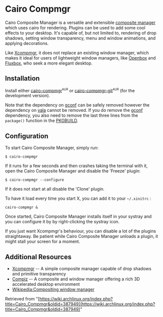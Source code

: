 # Cairo Compmgr

Cairo Composite Manager is a versatile and extensible [composite manager](http://en.wikipedia.org/wiki/Compositing_window_manager) which uses cairo for rendering. Plugins can be used to add some cool effects to your desktop. It's capable of, but not limited to, rendering of drop shadows, setting window transparency, menu and window animations, and applying decorations.

Like [Xcompmgr](/index.php/Xcompmgr "Xcompmgr"), it does not replace an existing window manager, which makes it ideal for users of lightweight window managers, like [Openbox](/index.php/Openbox "Openbox") and [Fluxbox](/index.php/Fluxbox "Fluxbox"), who seek a more elegant desktop.

## Installation

Install either [cairo-compmgr](https://aur.archlinux.org/packages/cairo-compmgr/)<sup><small>AUR</small></sup> or [cairo-compmgr-git](https://aur.archlinux.org/packages/cairo-compmgr-git/)<sup><small>AUR</small></sup> (for the development version).

Note that the dependency on [gconf](https://www.archlinux.org/packages/?name=gconf) can be safely removed however the dependency on [vala](https://www.archlinux.org/packages/?name=vala) cannot be removed. If you do remove the [gconf](https://www.archlinux.org/packages/?name=gconf) dependency, you also need to remove the last three lines from the `package()` function in the [PKGBUILD](/index.php/PKGBUILD "PKGBUILD").

## Configuration

To start Cairo Composite Manager, simply run:

```
$ cairo-compmgr 

```

If it runs for a few seconds and then crashes taking the terminal with it, open the Cairo Composite Manager and disable the 'Freeze' plugin:

```
$ cairo-compmgr --configure

```

If it does not start at all disable the 'Clone' plugin.

To have it load every time you start X, you can add it to your `~/.xinitrc` :

```
cairo-compmgr &

```

Once started, Cairo Composite Manager installs itself in your systray and you can configure it by by right-clicking the systray icon.

If you just want Xcompmgr's behaviour, you can disable a lot of the plugins straightaway. Be patient while Cairo Composite Manager unloads a plugin, it might stall your screen for a moment.

## Additional Resources

*   [Xcompmgr](/index.php/Xcompmgr "Xcompmgr") -- A simple composite manager capable of drop shadows and primitive transparency
*   [Compiz](/index.php/Compiz "Compiz") -- A composite and window manager offering a rich 3D accelerated desktop environment
*   [Wikipedia:Compositing window manager](https://en.wikipedia.org/wiki/Compositing_window_manager "wikipedia:Compositing window manager")

Retrieved from "[https://wiki.archlinux.org/index.php?title=Cairo_Compmgr&oldid=387949](https://wiki.archlinux.org/index.php?title=Cairo_Compmgr&oldid=387949)"